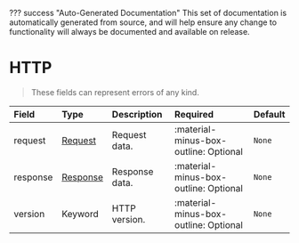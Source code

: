??? success "Auto-Generated Documentation"
    This set of documentation is automatically generated from source, and will help ensure any change to functionality will always be documented and available on release.

# HTTP

> These fields can represent errors of any kind.

| Field | Type | Description | Required | Default |
| :--- | :--- | :--- | :--- | :--- |
| request | [Request](/howler/odm/class/request) | Request data. | :material-minus-box-outline: Optional | `None` |
| response | [Response](/howler/odm/class/response) | Response data. | :material-minus-box-outline: Optional | `None` |
| version | Keyword | HTTP version. | :material-minus-box-outline: Optional | `None` |